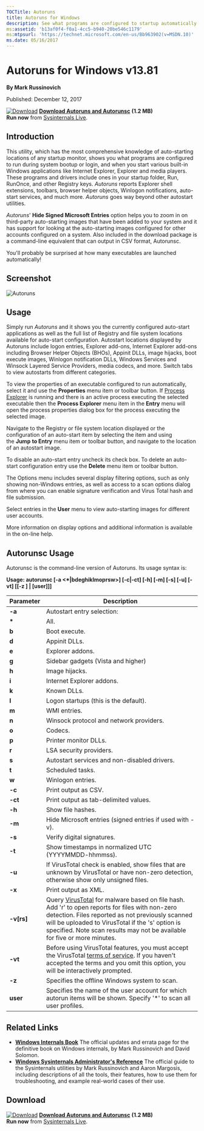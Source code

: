 ```yaml
--- 
TOCTitle: Autoruns
title: Autoruns for Windows
description: See what programs are configured to startup automatically when your system boots and you login.
ms:assetid: 'b13af0f4-f0a1-4cc5-b940-20be546c1179'
ms:mtpsurl: 'https://technet.microsoft.com/en-us/Bb963902(v=MSDN.10)'
ms.date: 05/16/2017
---
```


Autoruns for Windows v13.81
===========================

**By Mark Russinovich**

Published: December 12, 2017

[![Download](/media/landing/sysinternals/download_sm.png)](https://download.sysinternals.com/files/Autoruns.zip) [**Download Autoruns and Autorunsc**](https://download.sysinternals.com/files/Autoruns.zip) **(1.2 MB)**  
**Run now** from [Sysinternals Live](https://live.sysinternals.com/autoruns.exe).

## Introduction

This utility, which has the most comprehensive knowledge of
auto-starting locations of any startup monitor, shows you what programs
are configured to run during system bootup or login, and when you start
various built-in Windows applications like Internet Explorer, Explorer
and media players. These programs and drivers include ones in your
startup folder, Run, RunOnce, and other Registry keys.
*Autoruns* reports Explorer shell extensions, toolbars, browser helper
objects, Winlogon notifications, auto-start services, and much
more. *Autoruns* goes way beyond other autostart utilities.

*Autoruns*' **Hide Signed Microsoft Entries** option helps you to zoom
in on third-party auto-starting images that have been added to your
system and it has support for looking at the auto-starting images
configured for other accounts configured on a system. Also included in
the download package is a command-line equivalent that can output in CSV
format, Autorunsc.

You'll probably be surprised at how many executables are launched
automatically!

## Screenshot

![Autoruns](/media/landing/sysinternals/autoruns_v13.png)

## Usage

Simply run *Autoruns* and it shows you the currently configured
auto-start applications as well as the full list of Registry and file
system locations available for auto-start configuration. Autostart
locations displayed by Autoruns include logon entries, Explorer add-ons,
Internet Explorer add-ons including Browser Helper Objects (BHOs),
Appinit DLLs, image hijacks, boot execute images, Winlogon notification
DLLs, Windows Services and Winsock Layered Service Providers, media
codecs, and more. Switch tabs to view autostarts from different
categories.

To view the properties of an executable configured to run automatically,
select it and use the **Properties** menu item or toolbar button. If
[Process Explorer](process-explorer.md) is
running and there is an active process executing the selected executable
then the **Process Explorer** menu item in the **Entry** menu will open
the process properties dialog box for the process executing the selected
image.

Navigate to the Registry or file system location displayed or the
configuration of an auto-start item by selecting the item and using
the **Jump** **to Entry** menu item or toolbar button, and navigate to
the location of an autostart image.

To disable an auto-start entry uncheck its check box. To delete an
auto-start configuration entry use the **Delete** menu item or toolbar
button.

The Options menu includes several display filtering options, such as
only showing non-Windows entries, as well as access to a scan options
dialog from where you can enable signature verification and Virus Total
hash and file submission.

Select entries in the **User** menu to view auto-starting images for
different user accounts.

More information on display options and additional information is
available in the on-line help.  

## Autorunsc Usage

Autorunsc is the command-line version of Autoruns. Its usage syntax is:

**Usage: autorunsc \[-a &lt;\*|bdeghiklmoprsw&gt;\] \[-c|-ct\] \[-h\]
\[-m\] \[-s\] \[-u\] \[-vt\] \[\[-z \] | \[user\]\]\]**

 
|Parameter  |Description  |
|---------|---------|
|  **-a**      |   Autostart entry selection:|
|     **\***   |   All.|
|     **b**    |   Boot execute.|
|     **d**    |   Appinit DLLs.|
|     **e**    |   Explorer addons.|
|     **g**    |   Sidebar gadgets (Vista and higher)|
|     **h**    |   Image hijacks.|
|     **i**    |   Internet Explorer addons.|
|     **k**    |   Known DLLs.|
|     **l**    |   Logon startups (this is the default).|
|     **m**    |   WMI entries.|
|     **n**    |   Winsock protocol and network providers.|
|     **o**    |   Codecs.|
|     **p**    |   Printer monitor DLLs.|
|     **r**    |   LSA security providers.|
|     **s**    |   Autostart services and non-disabled drivers.|
|     **t**    |   Scheduled tasks.|
|     **w**    |   Winlogon entries.|
|  **-c**      |   Print output as CSV.|
|  **-ct**     |   Print output as tab-delimited values.|
|  **-h**      |   Show file hashes.|
|  **-m**      |   Hide Microsoft entries (signed entries if used with -v).|
|  **-s**      |   Verify digital signatures.|
|  **-t**      |   Show timestamps in normalized UTC (YYYYMMDD-hhmmss).|
|  **-u**      |   If VirusTotal check is enabled, show files that are unknown by VirusTotal or have non-zero detection, otherwise show only unsigned files.|
|  **-x**      |   Print output as XML.|
|  **-v\[rs\]**|   Query [VirusTotal](https://www.virustotal.com/) for malware based on file hash. Add 'r' to open reports for files with non-zero detection. Files reported as not previously scanned will be uploaded to VirusTotal if the 's' option is specified. Note scan results may not be available for five or more minutes.|
|  **-vt**     |   Before using VirusTotal features, you must accept the VirusTotal [terms of service](https://www.virustotal.com/en/about/terms-of-service/). If you haven't accepted the terms and you omit this option, you will be interactively prompted.|
|  **-z**      |   Specifies the offline Windows system to scan.|
|  **user**    |   Specifies the name of the user account for which autorun items will be shown. Specify '\*' to scan all user profiles. |
 
## Related Links

-   [**Windows Internals Book**](~/learn/windows-internals.md)  The official updates and errata page for the definitive book on
    Windows internals, by Mark Russinovich and David Solomon.
-   [**Windows Sysinternals Administrator's Reference**](~/learn/troubleshooting-book.md)  The
    official guide to the Sysinternals utilities by Mark Russinovich and
    Aaron Margosis, including descriptions of all the tools, their
    features, how to use them for troubleshooting, and example
    real-world cases of their use.

## Download

[![Download](/media/landing/sysinternals/download_sm.png)](https://download.sysinternals.com/files/Autoruns.zip) [**Download Autoruns and Autorunsc**](https://download.sysinternals.com/files/Autoruns.zip) **(1.2 MB)**  
**Run now** from [Sysinternals Live](https://live.sysinternals.com/autoruns.exe).

